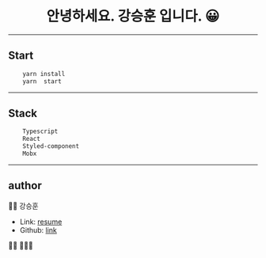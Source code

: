 <h1 align="center">안녕하세요. 강승훈 입니다. 😀</h1>

---

## Start

```sh
    yarn install
    yarn  start
```

---

## Stack

```sh
    Typescript
    React
    Styled-component
    Mobx
```
---

## author
👐🏻 강승훈
* Link: [resume](https://resume-seunghun.firebaseapp.com)
* Github: [link](https://github.com/bluelion2)

🙋🏻 🙋🏻‍♂️
